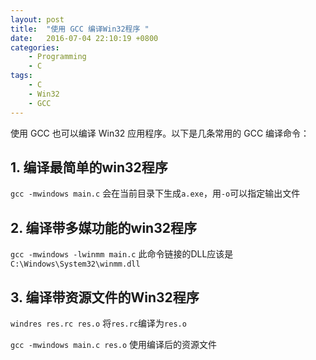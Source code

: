 ```yaml
---
layout: post
title:  "使用 GCC 编译Win32程序 "
date:   2016-07-04 22:10:19 +0800
categories:
    - Programming
    - C
tags:
    - C
    - Win32
    - GCC
---
```


使用 GCC 也可以编译 Win32 应用程序。以下是几条常用的 GCC 编译命令：

## 1. 编译最简单的win32程序

`gcc -mwindows main.c` 会在当前目录下生成`a.exe`，用`-o`可以指定输出文件

<!-- more -->

## 2. 编译带多媒功能的win32程序

`gcc -mwindows -lwinmm main.c` 此命令链接的DLL应该是`C:\Windows\System32\winmm.dll`

## 3. 编译带资源文件的Win32程序

`windres res.rc res.o` 将`res.rc`编译为`res.o`

`gcc -mwindows main.c res.o` 使用编译后的资源文件
